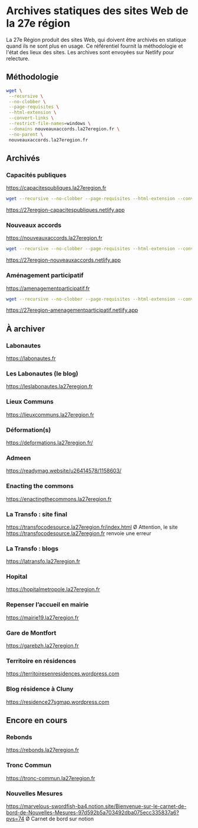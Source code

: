 # Archives statiques des sites Web de la 27e région

La 27e Région produit des sites Web, qui doivent être archivés en statique quand ils ne sont plus en usage. Ce référentiel fournit la méthodologie et l'état des lieux des sites.
Les archives sont envoyées sur Netlify pour relecture.

## Méthodologie

```bash
wget \
 --recursive \
 --no-clobber \
 --page-requisites \
 --html-extension \
 --convert-links \
 --restrict-file-names=windows \
 --domains nouveauxaccords.la27eregion.fr \
 --no-parent \
 nouveauxaccords.la27eregion.fr
```


## Archivés

### Capacités publiques
https://capacitespubliques.la27eregion.fr

```bash
wget --recursive --no-clobber --page-requisites --html-extension --convert-links --restrict-file-names=windows --domains capacitespubliques.la27eregion.fr --no-parent capacitespubliques.la27eregion.fr
```

https://27eregion-capacitespubliques.netlify.app

### Nouveaux accords
https://nouveauxaccords.la27eregion.fr

```bash
wget --recursive --no-clobber --page-requisites --html-extension --convert-links --restrict-file-names=windows --domains nouveauxaccords.la27eregion.fr --no-parent nouveauxaccords.la27eregion.fr
```

https://27eregion-nouveauxaccords.netlify.app

### Aménagement participatif
https://amenagementparticipatif.fr

```bash
wget --recursive --no-clobber --page-requisites --html-extension --convert-links --restrict-file-names=windows --domains amenagementparticipatif.fr --no-parent amenagementparticipatif.fr
```

https://27eregion-amenagementparticipatif.netlify.app

## À archiver

### Labonautes 
https://labonautes.fr

### Les Labonautes (le blog) 
https://leslabonautes.la27eregion.fr

### Lieux Communs 
https://lieuxcommuns.la27eregion.fr

### Déformation(s) 
https://deformations.la27eregion.fr/

### Admeen
https://readymag.website/u26414578/1158603/ 

### Enacting the commons 
https://enactingthecommons.la27eregion.fr

### La Transfo : site final
https://transfocodesource.la27eregion.fr/index.html 
Ø	Attention, le site https://transfocodesource.la27eregion.fr renvoie une erreur 

### La Transfo : blogs 
https://latransfo.la27eregion.fr

### Hopital
https://hopitalmetropole.la27eregion.fr

### Repenser l’accueil en mairie
https://mairie19.la27eregion.fr

### Gare de Montfort
https://garebzh.la27eregion.fr

### Territoire en résidences 
https://territoiresenresidences.wordpress.com

### Blog résidence à Cluny
https://residence27sgmap.wordpress.com


## Encore en cours

### Rebonds

https://rebonds.la27eregion.fr

### Tronc Commun

https://tronc-commun.la27eregion.fr

### Nouvelles Mesures 
https://marvelous-swordfish-ba4.notion.site/Bienvenue-sur-le-carnet-de-bord-de-Nouvelles-Mesures-97d592b5a703492dba075ecc335837a6?pvs=74 
Ø	Carnet de bord sur notion 
